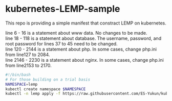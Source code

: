 # kubernetes-LEMP-sample

This repo is providing a simple manifest that constract LEMP on kubernetes.

 line 6    - 16   is a statement about www data. No changes to be made.  
 line 18   - 118  is a statement about database. The username, password, and root password for lines 37 to 45 need to be changed.  
 line 120  - 2144 is a statement about php.      In some cases, change php.ini from line127 to 2084.  
 line 2146 - 2230 is a statement about nginx.    In some cases, change php.ini from line2153 to 2170.  

```sh
#!/bin/bash
# For those building on a trial basis
NAMESPACE=lemp
kubectl create namespace $NAMESPACE
kubectl -n lemp apply -f https://raw.githubusercontent.com/ES-Yukun/kubernetes-LEMP-sample/main/lemp.yaml
```
